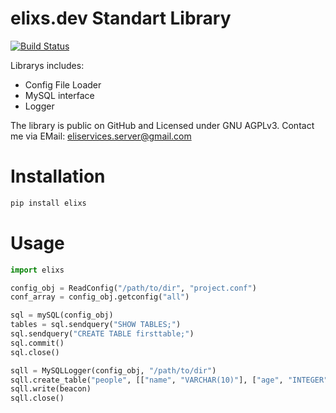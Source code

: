 # elixs.dev Standart Library

[![Build Status](https://travis-ci.org/)](https://travis-ci.org/)

Librarys includes:
- Config File Loader
- MySQL interface
- Logger

The library is public on GitHub and Licensed under GNU AGPLv3.
Contact me via EMail: eliservices.server@gmail.com

# Installation
```sh
pip install elixs
```

# Usage
```python
import elixs

config_obj = ReadConfig("/path/to/dir", "project.conf")
conf_array = config_obj.getconfig("all")

sql = mySQL(config_obj)
tables = sql.sendquery("SHOW TABLES;")
sql.sendquery("CREATE TABLE firsttable;")
sql.commit()
sql.close()

sqll = MySQLLogger(config_obj, "/path/to/dir")
sqll.create_table("people", [["name", "VARCHAR(10)"], ["age", "INTEGER"]])
sqll.write(beacon)
sqll.close()
```
